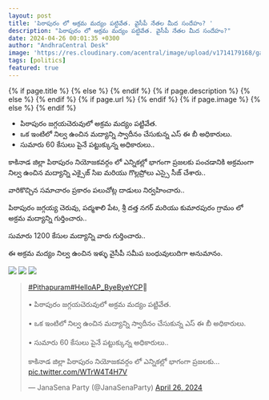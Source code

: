 ```yaml
---
layout: post
title: 'పిఠాపురం లో అక్రమ మద్యం పట్టివేత. వైసీపీ నేతల మీద సందేహం? '
description: "పిఠాపురం లో అక్రమ మద్యం పట్టివేత. వైసీపీ నేతల మీద సందేహం?"
date: 2024-04-26 00:01:35 +0300
author: "AndhraCentral Desk"
image: 'https://res.cloudinary.com/acentral/image/upload/v1714179168/ganja/liquorpitaapuram_joaunp.jpg'
tags: [politics]
featured: true
---
```


<meta content="{{ site.title }}" property="og:site_name">
{% if page.title %}
  <meta content="{{ page.title }}" property="og:title">
{% else %}
  <meta content="{{ site.title }}" property="og:title">
{% endif %}
{% if page.description %}
  <meta content="{{ page.description }}" property="og:description">
{% else %}
  <meta content="{{ site.description }}" property="og:description">
{% endif %}
{% if page.url %}
  <meta content="{{ site.url }}{{ page.url }}" property="og:url">
{% endif %}
{% if page.image %}
  <meta content="https://res.cloudinary.com/acentral/image/upload/v1714177840/pawank/razolepawan_wehmpe.jpg" property="og:image">
{% else %}
  <meta content="{{ site.url }}/images/og.png" property="og:image">
{% endif %}

- పిఠాపురం జగ్గయచెరువులో అక్రమ మద్యం పట్టివేత.
- ఒక ఇంటిలో నిల్వ ఉంచిన మద్యాన్ని స్వాదీనం చేసుకున్న ఎస్ ఈ బీ అధికారులు.
- సుమారు 60 కేసులు పైనే పట్టుక్కున్న అధికారులు..

కాకినాడ జిల్లా పిఠాపురం నియోజకవర్గం లో  ఎన్నికల్లో భాగంగా ప్రజలకు పంచడానికి అక్రమంగా నిల్వ ఉంచిన మద్యాన్ని ఎక్సైజ్‌ సిఐ మరియు గొల్లప్రోలు ఎస్సై సీజ్ చేశారు..

 వారికొచ్చిన సమాచారం ప్రకారం పలుచోట్ల దాడులు నిర్వహించారు..

 పిఠాపురం జగ్గయ్య చెరువు, పద్మశాలి పేట, శ్రీ దత్త నగర్ మరియు కుమారపురం గ్రామం లో అక్రమ మద్యాన్ని గుర్తించారు..

 సుమారు 1200 కేసుల మద్యాన్ని వారు గుర్తించారు..

 ఈ అక్రమ మద్యం నిల్వ ఉంచిన ఇళ్ళు  వైసీపీ సమీప బంధువులుదిగా  అనుమానం.

<div class="gallery-box">
  <div class="gallery">
    <img src="https://res.cloudinary.com/acentral/image/upload/v1714179340/ganja/liquor-2.png" loading="lazy">
    <img src="https://res.cloudinary.com/acentral/image/upload/v1714179326/ganja/liquor-1.png" loading="lazy">
    <img src="https://res.cloudinary.com/acentral/image/upload/v1714179353/ganja/liquor-3.png" loading="lazy">
  </div>
</div>


<blockquote class="twitter-tweet"><p lang="te" dir="ltr"><a href="https://twitter.com/hashtag/Pithapuram?src=hash&amp;ref_src=twsrc%5Etfw">#Pithapuram</a><a href="https://twitter.com/hashtag/HelloAP_ByeByeYCP?src=hash&amp;ref_src=twsrc%5Etfw">#HelloAP_ByeByeYCP</a>👋<br><br>• పిఠాపురం జగ్గయచెరువులో అక్రమ మద్యం పట్టివేత.<br><br>• ఒక ఇంటిలో నిల్వ ఉంచిన మద్యాన్ని స్వాదీనం చేసుకున్న ఎస్ ఈ బీ అధికారులు.<br><br>• సుమారు 60 కేసులు పైనే పట్టుక్కున్న అధికారులు..<br><br>కాకినాడ జిల్లా పిఠాపురం నియోజకవర్గం లో ఎన్నికల్లో భాగంగా ప్రజలకు… <a href="https://t.co/WTrW4T4H7V">pic.twitter.com/WTrW4T4H7V</a></p>&mdash; JanaSena Party (@JanaSenaParty) <a href="https://twitter.com/JanaSenaParty/status/1783882023884767376?ref_src=twsrc%5Etfw">April 26, 2024</a></blockquote> <script async src="https://platform.twitter.com/widgets.js" charset="utf-8"></script>